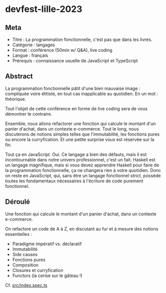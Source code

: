 # devfest-lille-2023

## Meta

- Titre : La programmation fonctionnelle, c'est pas que dans les livres.
- Catégorie : langages
- Format : conférence (50min w/ Q&A), live coding
- Langue : français
- Prérequis : connaissance usuelle de JavaScript et TypeScript

## Abstract

La programmation fonctionnelle pâtit d'une bien mauvaise image : compliquée voire élitiste, en tout cas inapplicable au quotidien. En un mot : théorique.

Tout l'objet de cette conférence en forme de live coding sera de vous démontrer le contraire.

Ensemble, nous allons refactorer une fonction qui calcule le montant d'un panier d'achat, dans un contexte e-commerce. Tout le long, nous discuterons de notions simples telles que l'immutabilité, les fonctions pures ou encore la curryfication. Et une petite surprise vous est réservée sur la fin.

Tout ça en JavaScript. Oui. Ce langage a bien des défauts, mais il est incontournable dans notre univers professionnel, c'est un fait. Haskell est un langage magnifique, mais si vous devez apprendre Haskell pour faire de la programmation fonctionnelle, ça ne changera rien à votre quotidien. Donc on reste en JavaScript, qui, sans être un langage fonctionnel strict, possède toutes les fondamentaux nécessaires à l'écriture de code purement fonctionnel.

## Déroulé

Une fonction qui calcule le montant d'un panier d'achat, dans un contexte e-commerce.

On refactore un code de A à Z, en discutant au fur et à mesure des notions essentielles :

- Paradigme impératif vs. déclaratif
- Immutabilité
- Side causes
- Fonctions pures
- Composition
- Closures et curryfication
- Functors (la cerise sur le gâteau !)

Cf. [src/index.spec.ts](./src/index.spec.ts)
